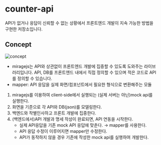 # counter-api
API가 없거나 응답이 신뢰할 수 없는 상황에서 프론트엔드 개발이 지속 가능한 방법을 구현한 저장소입니다.


## Concept
![concept](https://user-images.githubusercontent.com/22005861/83355302-aa420a80-a399-11ea-885f-0a475628b8b7.jpeg)

- miragejs는 API와 상관없이 프론트엔드 개발에 집중할 수 있도록 도와주는 라이브러리입니다. API, DB를 프론트엔드 내에서 직접 정의할 수 있으며 적은 코드로 API를 정의할 수 있습니다.
- mapper: API 응답을 실제 화면/컴포넌트에서 필요한 형식으로 변환해주는 모듈

1. miragejs를 이용하여 client-side에서 실행되는 (실제 서버는 아닌)mock api를 실행한다.
2. 화면을 기준으로 각 API와 DB(json)를 모델링한다.
3. 백엔드와 작별인사하고 프론트 개발에 집중한다.
4. (백엔드에서)API 개발과 명세 작성이 완료되면, API 연동을 시작한다.
    - 실제 API응답을 기존 mock API 응답에 맞춘다. → mapper를 사용한다.
    - API 응답 수정이 이루어지면 mapper만 수정한다.
    - API가 동작하지 않을 경우 기존에 작성한 mock api를 실행하여 개발한다.
